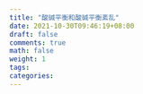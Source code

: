 ```yaml
---
title: "酸碱平衡和酸碱平衡紊乱"
date: 2021-10-30T09:46:19+08:00
draft: false
comments: true
math: false
weight: 1
tags:
categories:
---
```


